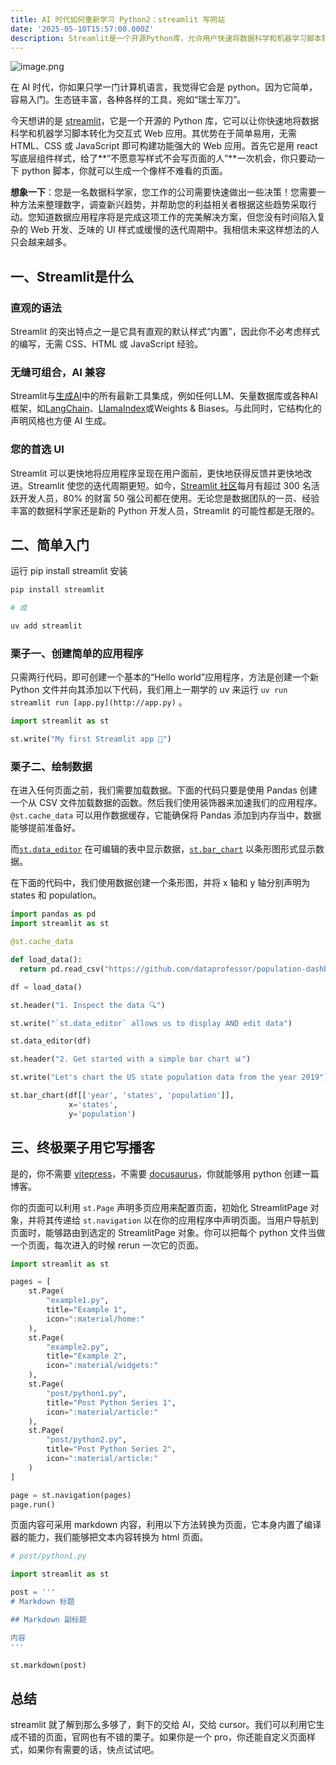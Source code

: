 ```yaml
---
title: AI 时代如何重新学习 Python2：streamlit 写网站
date: '2025-05-10T15:57:00.000Z'
description: Streamlit是一个开源Python库，允许用户快速将数据科学和机器学习脚本转化为交互式Web应用，无需HTML、CSS或JavaScript。它与多种数据库兼容，支持快速迭代和用户反馈，适合数据科学家和Python开发者使用。
---
```



![image.png](https://brandonxiang.top/img/python2.png)

在 AI 时代，你如果只学一门计算机语言，我觉得它会是 python。因为它简单，容易入门。生态链丰富，各种各样的工具，宛如“瑞士军刀”。

今天想讲的是 [streamlit](https://streamlit.io/)，它是一个开源的 Python 库，它可以让你快速地将数据科学和机器学习脚本转化为交互式 Web 应用。其优势在于简单易用，无需 HTML、CSS 或 JavaScript 即可构建功能强大的 Web 应用。首先它是用 react 写底层组件样式，给了**”不愿意写样式不会写页面的人”**一次机会，你只要动一下 python 脚本，你就可以生成一个像样不难看的页面。

**想象一下**：您是一名数据科学家，您工作的公司需要快速做出一些决策！您需要一种方法来整理数字，调查新兴趋势，并帮助您的利益相关者根据这些趋势采取行动。您知道数据应用程序将是完成这项工作的完美解决方案，但您没有时间陷入复杂的 Web 开发、乏味的 UI 样式或缓慢的迭代周期中。我相信未来这样想法的人只会越来越多。

## 一、Streamlit是什么

### **直观的语法**

Streamlit 的突出特点之一是它具有直观的默认样式“内置”，因此你不必考虑样式的编写，无需 CSS、HTML 或 JavaScript 经验。

### **无缝可组合，AI 兼容**

Streamlit与[生成AI](https://streamlit.io/generative-ai?ref=blog.streamlit.io)中的所有最新工具集成，例如任何LLM、矢量数据库或各种AI框架，如[LangChain](https://blog.streamlit.io/langchain-streamlit/)、[LlamaIndex](https://blog.streamlit.io/build-a-chatbot-with-custom-data-sources-powered-by-llamaindex/)或Weights & Biases。与此同时，它结构化的声明风格也方便 AI 生成。

### **您的首选 UI**

Streamlit 可以更快地将应用程序呈现在用户面前，更快地获得反馈并更快地改进。Streamlit 使您的迭代周期更短。如今，[Streamlit 社区](https://streamlit.io/community?ref=blog.streamlit.io)每月有超过 300 名活跃开发人员，80% 的财富 50 强公司都在使用。无论您是数据团队的一员、经验丰富的数据科学家还是新的 Python 开发人员，Streamlit 的可能性都是无限的。

## 二、简单入门

运行 pip install streamlit 安装

```bash
pip install streamlit

# 或

uv add streamlit
```

### **栗子一、创建简单的应用程序**

只需两行代码，即可创建一个基本的“Hello world”应用程序，方法是创建一个新 Python 文件并向其添加以下代码，我们用上一期学的 uv 来运行 `uv run streamlit run [app.py](http://app.py)` 。

```python
import streamlit as st

st.write("My first Streamlit app 🎈")
```

### 栗子二、绘制数据

在进入任何页面之前，我们需要加载数据。下面的代码只要是使用 Pandas 创建一个从 CSV 文件加载数据的函数。然后我们使用装饰器来加速我们的应用程序。`@st.cache_data` 可以用作数据缓存，它能确保将 Pandas 添加到内存当中，数据能够提前准备好。

而[`st.data_editor`](https://docs.streamlit.io/develop/api-reference/data/st.data_editor?ref=blog.streamlit.io) 在可编辑的表中显示数据，[`st.bar_chart`](https://docs.streamlit.io/develop/api-reference/charts/st.bar_chart?ref=blog.streamlit.io) 以条形图形式显示数据。

在下面的代码中，我们使用数据创建一个条形图，并将 x 轴和 y 轴分别声明为 states 和 population。

```python
import pandas as pd
import streamlit as st

@st.cache_data

def load_data():
  return pd.read_csv("https://github.com/dataprofessor/population-dashboard/raw/master/data/us-population-2010-2019-reshaped.csv", index_col=0)

df = load_data()

st.header("1. Inspect the data 🔍")

st.write("`st.data_editor` allows us to display AND edit data")

st.data_editor(df)

st.header("2. Get started with a simple bar chart 📊")

st.write("Let's chart the US state population data from the year 2019")

st.bar_chart(df[['year', 'states', 'population']],
             x='states',
             y='population')
```

## 三、终极栗子用它写播客

是的，你不需要 [vitepress](https://vitepress.dev/zh/guide/getting-started)，不需要 [docusaurus](https://www.docusaurus.cn/docs)，你就能够用 python 创建一篇博客。

你的页面可以利用 `st.Page` 声明多页应用来配置页面，初始化 StreamlitPage 对象，并将其传递给 `st.navigation` 以在你的应用程序中声明页面。当用户导航到页面时，能够路由到选定的 StreamlitPage 对象。你可以把每个 python 文件当做一个页面，每次进入的时候 rerun 一次它的页面。

```python
import streamlit as st

pages = [
    st.Page(
        "example1.py",
        title="Example 1",
        icon=":material/home:"
    ),
    st.Page(
        "example2.py",
        title="Example 2",
        icon=":material/widgets:"
    ),
    st.Page(
        "post/python1.py",
        title="Post Python Series 1",
        icon=":material/article:"
    ),
    st.Page(
        "post/python2.py",
        title="Post Python Series 2",
        icon=":material/article:"
    )
]

page = st.navigation(pages)
page.run()
```

页面内容可采用 markdown 内容，利用以下方法转换为页面，它本身内置了编译器的能力，我们能够把文本内容转换为 html 页面。

```python
# post/python1.py

import streamlit as st

post = '''
# Markdown 标题

## Markdown 副标题

内容
'''

st.markdown(post)
```

## 总结

streamlit 就了解到那么多够了，剩下的交给 AI，交给 cursor。我们可以利用它生成不错的页面，官网也有不错的栗子。如果你是一个 pro，你还能自定义页面样式，如果你有需要的话，快点试试吧。